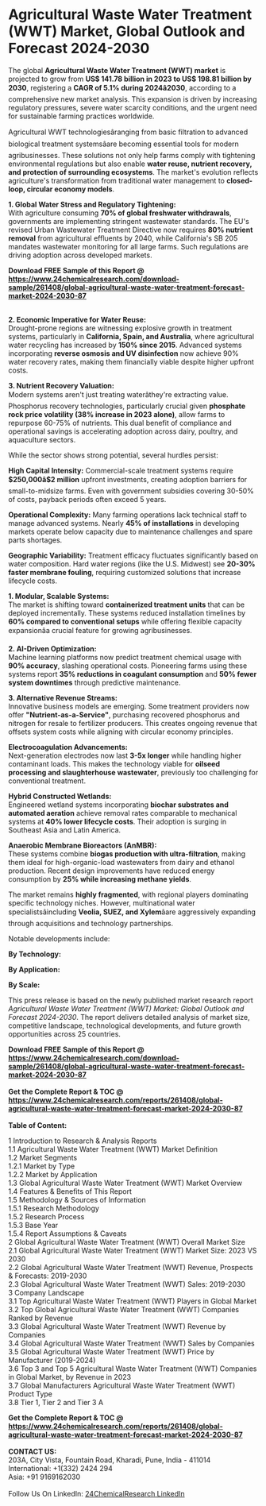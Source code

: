 <h1>Agricultural Waste Water Treatment (WWT) Market, Global Outlook and Forecast 2024-2030</h1><p>The global <strong>Agricultural Waste Water Treatment (WWT) market</strong> is projected to grow from <strong>US$ 141.78 billion in 2023 to US$ 198.81 billion by 2030</strong>, registering a <strong>CAGR of 5.1% during 2024â2030</strong>, according to a comprehensive new market analysis. This expansion is driven by increasing regulatory pressures, severe water scarcity conditions, and the urgent need for sustainable farming practices worldwide.</p><p>Agricultural WWT technologiesâranging from basic filtration to advanced biological treatment systemsâare becoming essential tools for modern agribusinesses. These solutions not only help farms comply with tightening environmental regulations but also enable <strong>water reuse, nutrient recovery, and protection of surrounding ecosystems</strong>. The market's evolution reflects agriculture's transformation from traditional water management to <strong>closed-loop, circular economy models</strong>.</p><p><strong>1. Global Water Stress and Regulatory Tightening:</strong><br>
With agriculture consuming <strong>70% of global freshwater withdrawals</strong>, governments are implementing stringent wastewater standards. The EU's revised Urban Wastewater Treatment Directive now requires <strong>80% nutrient removal</strong> from agricultural effluents by 2040, while California's SB 205 mandates wastewater monitoring for all large farms. Such regulations are driving adoption across developed markets.</p><div><b>Download FREE Sample of this Report @ 
            <a href="https://www.24chemicalresearch.com/download-sample/261408/global-agricultural-waste-water-treatment-forecast-market-2024-2030-87">
            https://www.24chemicalresearch.com/download-sample/261408/global-agricultural-waste-water-treatment-forecast-market-2024-2030-87</a></b></div><br><p><strong>2. Economic Imperative for Water Reuse:</strong><br>
Drought-prone regions are witnessing explosive growth in treatment systems, particularly in <strong>California, Spain, and Australia</strong>, where agricultural water recycling has increased by <strong>150% since 2015</strong>. Advanced systems incorporating <strong>reverse osmosis and UV disinfection</strong> now achieve 90% water recovery rates, making them financially viable despite higher upfront costs.</p><p><strong>3. Nutrient Recovery Valuation:</strong><br>
Modern systems aren't just treating waterâthey're extracting value. Phosphorus recovery technologies, particularly crucial given <strong>phosphate rock price volatility (38% increase in 2023 alone)</strong>, allow farms to repurpose 60-75% of nutrients. This dual benefit of compliance and operational savings is accelerating adoption across dairy, poultry, and aquaculture sectors.</p><p>While the sector shows strong potential, several hurdles persist:</p><p><strong>High Capital Intensity:</strong> Commercial-scale treatment systems require <strong>$250,000â$2 million</strong> upfront investments, creating adoption barriers for small-to-midsize farms. Even with government subsidies covering 30-50% of costs, payback periods often exceed 5 years.</p><p><strong>Operational Complexity:</strong> Many farming operations lack technical staff to manage advanced systems. Nearly <strong>45% of installations</strong> in developing markets operate below capacity due to maintenance challenges and spare parts shortages.</p><p><strong>Geographic Variability:</strong> Treatment efficacy fluctuates significantly based on water composition. Hard water regions (like the U.S. Midwest) see <strong>20-30% faster membrane fouling</strong>, requiring customized solutions that increase lifecycle costs.</p><p><strong>1. Modular, Scalable Systems:</strong><br>
The market is shifting toward <strong>containerized treatment units</strong> that can be deployed incrementally. These systems reduced installation timelines by <strong>60% compared to conventional setups</strong> while offering flexible capacity expansionâa crucial feature for growing agribusinesses.</p><p><strong>2. AI-Driven Optimization:</strong><br>
Machine learning platforms now predict treatment chemical usage with <strong>90% accuracy</strong>, slashing operational costs. Pioneering farms using these systems report <strong>35% reductions in coagulant consumption</strong> and <strong>50% fewer system downtimes</strong> through predictive maintenance.</p><p><strong>3. Alternative Revenue Streams:</strong><br>
Innovative business models are emerging. Some treatment providers now offer <strong>"Nutrient-as-a-Service"</strong>, purchasing recovered phosphorus and nitrogen for resale to fertilizer producers. This creates ongoing revenue that offsets system costs while aligning with circular economy principles.</p><p><strong>Electrocoagulation Advancements:</strong><br>
	Next-generation electrodes now last <strong>3-5x longer</strong> while handling higher contaminant loads. This makes the technology viable for <strong>oilseed processing and slaughterhouse wastewater</strong>, previously too challenging for conventional treatment.</p><p><strong>Hybrid Constructed Wetlands:</strong><br>
	Engineered wetland systems incorporating <strong>biochar substrates and automated aeration</strong> achieve removal rates comparable to mechanical systems at <strong>40% lower lifecycle costs</strong>. Their adoption is surging in Southeast Asia and Latin America.</p><p><strong>Anaerobic Membrane Bioreactors (AnMBR):</strong><br>
	These systems combine <strong>biogas production with ultra-filtration</strong>, making them ideal for high-organic-load wastewaters from dairy and ethanol production. Recent design improvements have reduced energy consumption by <strong>25% while increasing methane yields</strong>.</p><p>The market remains <strong>highly fragmented</strong>, with regional players dominating specific technology niches. However, multinational water specialistsâincluding <strong>Veolia, SUEZ, and Xylem</strong>âare aggressively expanding through acquisitions and technology partnerships.</p><p>Notable developments include:</p><p><strong>By Technology:</strong></p><p><strong>By Application:</strong></p><p><strong>By Scale:</strong></p><p>This press release is based on the newly published market research report <em>Agricultural Waste Water Treatment (WWT) Market: Global Outlook and Forecast 2024-2030</em>. The report delivers detailed analysis of market size, competitive landscape, technological developments, and future growth opportunities across 25 countries.</p><div><b>Download FREE Sample of this Report @ 
            <a href="https://www.24chemicalresearch.com/download-sample/261408/global-agricultural-waste-water-treatment-forecast-market-2024-2030-87">
            https://www.24chemicalresearch.com/download-sample/261408/global-agricultural-waste-water-treatment-forecast-market-2024-2030-87</a></b></div><br><div><b>Get the Complete Report & TOC @ 
            <a href="https://www.24chemicalresearch.com/reports/261408/global-agricultural-waste-water-treatment-forecast-market-2024-2030-87">
            https://www.24chemicalresearch.com/reports/261408/global-agricultural-waste-water-treatment-forecast-market-2024-2030-87</a></b></div><br>
            <b>Table of Content:</b><p>1 Introduction to Research & Analysis Reports<br />
    1.1 Agricultural Waste Water Treatment (WWT) Market Definition<br />
    1.2 Market Segments<br />
        1.2.1 Market by Type<br />
        1.2.2 Market by Application<br />
    1.3 Global Agricultural Waste Water Treatment (WWT) Market Overview<br />
    1.4 Features & Benefits of This Report<br />
    1.5 Methodology & Sources of Information<br />
        1.5.1 Research Methodology<br />
        1.5.2 Research Process<br />
        1.5.3 Base Year<br />
        1.5.4 Report Assumptions & Caveats<br />
2 Global Agricultural Waste Water Treatment (WWT) Overall Market Size<br />
    2.1 Global Agricultural Waste Water Treatment (WWT) Market Size: 2023 VS 2030<br />
    2.2 Global Agricultural Waste Water Treatment (WWT) Revenue, Prospects & Forecasts: 2019-2030<br />
    2.3 Global Agricultural Waste Water Treatment (WWT) Sales: 2019-2030<br />
3 Company Landscape<br />
    3.1 Top Agricultural Waste Water Treatment (WWT) Players in Global Market<br />
    3.2 Top Global Agricultural Waste Water Treatment (WWT) Companies Ranked by Revenue<br />
    3.3 Global Agricultural Waste Water Treatment (WWT) Revenue by Companies<br />
    3.4 Global Agricultural Waste Water Treatment (WWT) Sales by Companies<br />
    3.5 Global Agricultural Waste Water Treatment (WWT) Price by Manufacturer (2019-2024)<br />
    3.6 Top 3 and Top 5 Agricultural Waste Water Treatment (WWT) Companies in Global Market, by Revenue in 2023<br />
    3.7 Global Manufacturers Agricultural Waste Water Treatment (WWT) Product Type<br />
    3.8 Tier 1, Tier 2 and Tier 3 A</p><div><b>Get the Complete Report & TOC @ 
            <a href="https://www.24chemicalresearch.com/reports/261408/global-agricultural-waste-water-treatment-forecast-market-2024-2030-87">
            https://www.24chemicalresearch.com/reports/261408/global-agricultural-waste-water-treatment-forecast-market-2024-2030-87</a></b></div><br><b>CONTACT US:</b><br>
            203A, City Vista, Fountain Road, Kharadi, Pune, India - 411014<br>
            International: +1(332) 2424 294<br>
            Asia: +91 9169162030 <br><br>
            Follow Us On LinkedIn: <a href="https://www.linkedin.com/company/24chemicalresearch/">24ChemicalResearch LinkedIn</a>